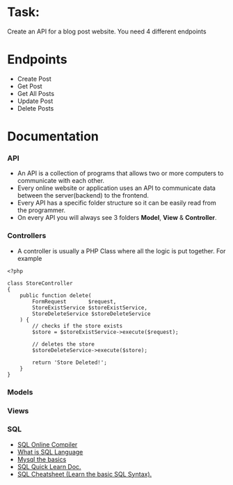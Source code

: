 # Task: 
Create an API for a blog post website. You need 4 different endpoints

# Endpoints
- Create Post
- Get Post
- Get All Posts
- Update Post
- Delete Posts

# Documentation

### API
- An API is a collection of programs that allows two or more computers to communicate with each other.
- Every online website or application uses an API to communicate data between the server(backend) to the frontend.
- Every API has a specific folder structure so it can be easily read from the programmer.
- On every API you will always see 3 folders **Model**, **View** & **Controller**.

### Controllers
- A controller is usually a PHP Class where all the logic is put together. For example 

```
<?php

class StoreController
{
    public function delete(
        FormRequest       $request,
        StoreExistService $storeExistService,
        StoreDeleteService $storeDeleteService
    ) {
        // checks if the store exists
        $store = $storeExistService->execute($request);

        // deletes the store
        $storeDeleteService->execute($store);

        return 'Store Deleted!';
    }
}
```

### Models

### Views

### SQL
- [SQL Online Compiler](https://onecompiler.com/mysql)
- [What is SQL Language](https://www.youtube.com/watch?v=zsjvFFKOm3c)
- [Mysql the basics](https://www.youtube.com/watch?v=Cz3WcZLRaWc)
- [SQL Quick Learn Doc.](https://learnxinyminutes.com/docs/sql/)
- [SQL Cheatsheet (Learn the basic SQL Syntax).](https://www.sqltutorial.org/wp-content/uploads/2016/04/SQL-cheat-sheet.pdf)